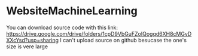 ﻿# WebsiteMachineLearning

You can download source code with this link: https://drive.google.com/drive/folders/1cpD9VbGuFZoIQogqd6XH8cMGvDXXcYsd?usp=sharing
I can't upload source on github besucase the one's size is vere large

